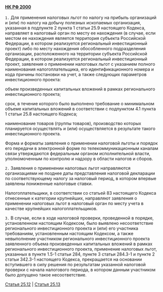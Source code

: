 #### [НК РФ 2000](https://lalawland.github.io/eurasia/russia/taxes)

`1.` Для применения налоговых льгот по налогу на прибыль организаций и (или) по налогу на добычу полезных ископаемых организация, указанная в подпункте 2 пункта 1 статьи 25.9 настоящего Кодекса, направляет в налоговый орган по месту ее нахождения (в случае, если местом ее нахождения является территория субъекта Российской Федерации, в котором реализуется региональный инвестиционный проект) либо по месту нахождения обособленного подразделения организации, расположенного на территории субъекта Российской Федерации, в котором реализуется региональный инвестиционный проект, заявления о применении налоговых льгот с указанием полного наименования налогоплательщика, его идентификационного номера и кода причины постановки на учет, а также следующих параметров инвестиционного проекта:

объем произведенных капитальных вложений в рамках регионального инвестиционного проекта;

срок, в течение которого было выполнено требование о минимальном объеме капитальных вложений в соответствии с подпунктом 4.1 пункта 1 статьи 25.8 настоящего Кодекса;

наименование товаров (группы товаров), производство которых планируется осуществлять и (или) осуществляется в результате такого инвестиционного проекта.

Форма и форматы заявления о применении налоговой льготы и порядок его передачи в электронной форме по телекоммуникационным каналам связи утверждаются федеральным органом исполнительной власти, уполномоченным по контролю и надзору в области налогов и сборов.

`2.` Заявления о применении налоговых льгот направляются организациями не позднее даты представления налоговой декларации по соответствующему налогу за налоговый период, в котором впервые заявлены пониженные налоговые ставки.

Налогоплательщики, в соответствии со статьей 83 настоящего Кодекса отнесенные к категории крупнейших, направляют заявления о применении налоговых льгот в налоговый орган по месту учета в качестве крупнейших налогоплательщиков.

`3.` В случае, если в ходе налоговой проверки, проведенной в порядке, установленном настоящим Кодексом, было выявлено несоответствие регионального инвестиционного проекта и (или) его участника требованиям, установленным настоящим Кодексом, а также невыполнение участником регионального инвестиционного проекта заявленного объема произведенных капитальных вложений в рамках регионального инвестиционного проекта, применение налоговых льгот, указанных в пункте 1.5-1 статьи 284, пункте 3 статьи 284.3-1 и пункте 2 статьи 342.3-1 настоящего Кодекса, прекращается на основании вступившего в силу решения по результатам указанной налоговой проверки с начала налогового периода, в котором данным участником было допущено такое несоответствие.

[Статья 25.12](https://lalawland.github.io/eurasia/russia/taxes/art25.12) | [Статья 25.13](https://lalawland.github.io/eurasia/russia/taxes/art25.13)
